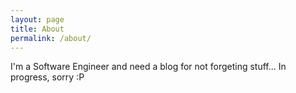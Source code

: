 ```yaml
---
layout: page
title: About
permalink: /about/
---
```


I'm a Software Engineer and need a blog for not forgeting stuff... In progress, sorry :P